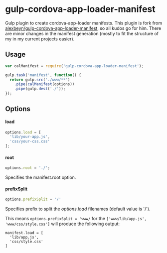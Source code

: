 gulp-cordova-app-loader-manifest
================================

Gulp plugin to create cordova-app-loader manifests.
This plugin is fork from [alexbeyn/gulp-cordova-app-loader-manifest](https://github.com/alexbeyn/gulp-cordova-app-loader-manifest), so all kudos go for him.
There are minor changes in the manifest generation (mostly to fit the structure of my in my current projects easier).

## Usage

```javascript
var calManifest = require('gulp-cordova-app-loader-manifest');

gulp.task('manifest', function() {
  return gulp.src('./www/**')
    .pipe(calManifest(options))
    .pipe(gulp.dest('./'));
});
```

## Options

#### load
```javascript
options.load = [
  'lib/your-app.js',
  'css/your-css.css'
];
```

#### root
```javascript
options.root = './';
```
Specifies the manifest.root option.

#### prefixSplit
```javascript
options.prefixSplit = '/'
```
Specifies prefix to split the _options.load_ filenames (default value is '/').

This means `options.prefixSplit = 'www/` for the `['www/lib/app.js', 'www/css/style.css']` will produce the following output:
```javasript
manifest.load = [
  'lib/app.js',
  'css/style.css'
]
```